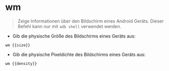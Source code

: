 # wm

> Zeige Informationen über den Bildschirm eines Android Geräts.
> Dieser Befehl kann nur mit `adb shell` verwendet werden.

- Gib die physische Größe des Bildschirms eines Geräts aus:

`wm {{size}}`

- Gib die physische Pixeldichte des Bildschirms eines Geräts aus:

`wm {{density}}`
